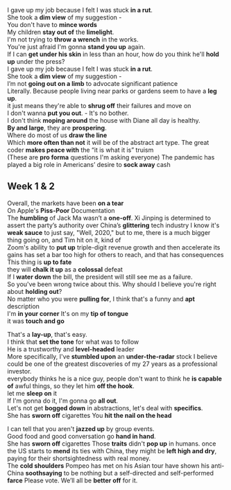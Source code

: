 I gave up my job because I felt I was stuck **in a rut**.   
She took a **dim view** of my suggestion -  
You don't have to **mince words**  
My children **stay out of** the **limelight**.   
I'm not trying to **throw a wrench** in the works.  
You're just afraid I'm gonna **stand you up** again.  
If I can **get under his skin** in less than an hour, how do you think he'll **hold up** under the press?  
I gave up my job because I felt I was stuck **in a rut**.   
She took a **dim view** of my suggestion -  
I’m not **going out on a limb** to advocate significant patience  
Literally. Because people living near parks or gardens seem to have a **leg up**.  
it just means they're able to **shrug off** their failures and move on  
I don't wanna **put you out**. - It's no bother.    
I don't think **moping around** the house with Diane all day is healthy.  
**By and large**, they are **prospering**.  
Where do most of us **draw the line**  
Which **more often than not** it will be of the abstract art type. The great coder **makes peace with** the “it is what it is” truism  
(These are **pro forma** questions I'm asking everyone)
The pandemic has played a big role in Americans’ desire to **sock away** cash  

## Week 1 & 2 

Overall, the markets have been **on a tear**  
On Apple's **Piss-Poor** Documentation  
The **humbling** of Jack Ma wasn’t a **one-off**. Xi Jinping is determined to assert the party’s authority over China’s **glittering** tech industry
I know it's **weak sauce** to just say, "Well, 2020," but to me, there is a much bigger thing going on, and Tim hit on it, kind of  
Zoom's ability to **put up** triple-digit revenue growth and then accelerate its gains has set a bar too high for others to reach, and that has consequences  
This thing is **up to fate**  
they will **chalk it up** as a **colossal** defeat   
If I **water down** the bill, the president will still see me as a failure.  
So you've been wrong twice about this. Why should I believe you're right about **holding out**?  
No matter who you were **pulling for**, I think that's a funny and **apt** description  
I'm **in your corner**
It's on my **tip of tongue**  
it was **touch and go**  

That's a **lay-up**, that's easy.  
I think that **set the tone** for what was to follow  
He is a trustworthy and **level-headed** leader  
More specifically, I've **stumbled upon** an **under-the-radar** stock I believe could be one of the greatest discoveries of my 27 years as a professional investor.  
everybody thinks he is a nice guy, people don't want to think he **is capable of** awful things, so they let him **off the hook**.  
let me **sleep on** it  
If I'm gonna do it, I'm gonna go **all out**.  
Let's not get **bogged down** in abstractions, let's deal with **specifics**.  
She has **sworn off** cigarettes 
You **hit the nail on the head**  

I can tell that you aren't **jazzed up** by group events.  
Good food and good conversation go **hand in hand**.  
She has **sworn off** cigarettes 
Those **traits** didn't **pop up** in humans.
once the US starts to **mend** its ties with China, they might be **left high and dry**, paying for their shortsightedness with real money.  
The **cold shoulders** Pompeo has met on his Asian tour have shown his anti-China **soothsaying** to be nothing but a self-directed and self-performed **farce**
Please vote. We’ll all be **better off** for it.   


